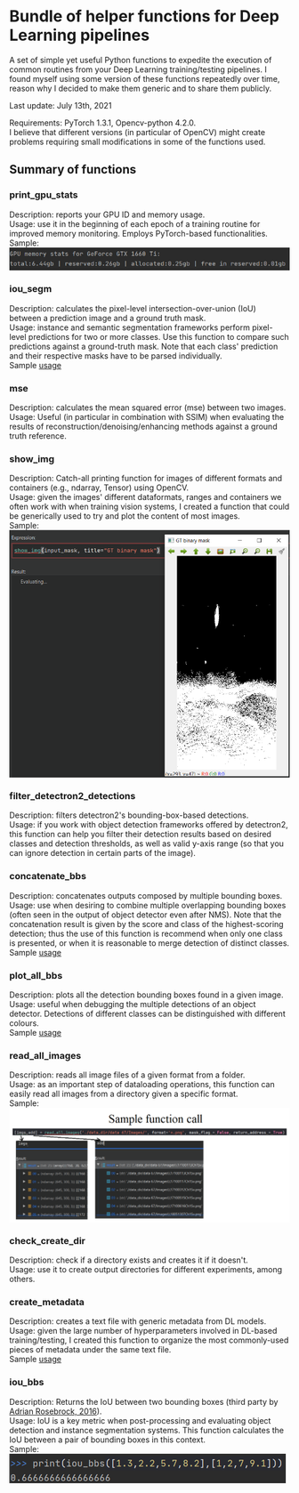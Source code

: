 # Bundle of helper functions for Deep Learning pipelines

A set of simple yet useful Python functions to expedite the execution of common routines from your Deep Learning training/testing pipelines. I found myself using some version of these functions repeatedly over time, reason why I decided to make them generic and to share them publicly.

Last update: July 13th, 2021

Requirements: PyTorch 1.3.1, Opencv-python 4.2.0.   
I believe that different versions (in particular of OpenCV) might create problems requiring small modifications in some of the functions used.

## Summary of functions 

### print_gpu_stats
Description: reports your GPU ID and memory usage.   
Usage: use it in the beginning of each epoch of a training routine for improved memory monitoring. Employs PyTorch-based functionalities.  
Sample:   
<img align="center" src="https://raw.githubusercontent.com/tunai/DL-helper-functions/master/samples/print_gpu_stats.png?raw=true">  

### iou_segm
Description: calculates the pixel-level intersection-over-union (IoU) between a prediction image and a ground truth mask.  
Usage: instance and semantic segmentation frameworks perform pixel-level predictions for two or more classes. Use this function to compare such predictions against a ground-truth mask. Note that each class' prediction and their respective masks have to be parsed individually.  
Sample [usage](https://raw.githubusercontent.com/tunai/DL-helper-functions/master/samples/iou_segm.png?raw=true)  

### mse
Description: calculates the mean squared error (mse) between two images.  
Usage: Useful (in particular in combination with SSIM) when evaluating the results of reconstruction/denoising/enhancing methods against a ground truth reference.  

### show_img
Description: Catch-all printing function for images of different formats and containers (e.g., ndarray, Tensor) using OpenCV.  
Usage: given the images' different dataformats, ranges and containers we often work with when training vision systems, I created a function that could be generically used to try and plot the content of most images.  
Sample:  
<img align="center" src="https://raw.githubusercontent.com/tunai/DL-helper-functions/master/samples/show_img.png?raw=true">  

### filter_detectron2_detections
Description: filters detectron2's bounding-box-based detections.  
Usage: if you work with object detection frameworks offered by detectron2, this function can help you filter their detection results based on desired classes and detection thresholds, as well as valid y-axis range (so that you can ignore detection in certain parts of the image).  

### concatenate_bbs
Description: concatenates outputs composed by multiple bounding boxes.  
Usage: use when desiring to combine multiple overlapping bounding boxes (often seen in the output of object detector even after NMS). Note that the concatenation result is given by the score and class of the highest-scoring detection; thus the use of this function is recommend when only one class is presented, or when it is reasonable to merge detection of distinct classes.   
Sample [usage](https://raw.githubusercontent.com/tunai/DL-helper-functions/master/samples/concatenate_bbs.png?raw=True)   

### plot_all_bbs
Description: plots all the detection bounding boxes found in a given image.  
Usage: useful when debugging the multiple detections of an object detector. Detections of different classes can be distinguished with different colours.    
Sample [usage](https://raw.githubusercontent.com/tunai/DL-helper-functions/master/samples/plot_all_bb.png?raw=True)   

### read_all_images
Description: reads all image files of a given format from a folder.  
Usage: as an important step of dataloading operations, this function can easily read all images from a directory given a specific format.  
Sample:  
<img align="center" src="https://raw.githubusercontent.com/tunai/DL-helper-functions/master/samples/read_all_images.png?raw=true">  

### check_create_dir
Description: check if a directory exists and creates it if it doesn't.  
Usage: use it to create output directories for different experiments, among others. 

### create_metadata
Description: creates a text file with generic metadata from DL models.  
Usage: given the large number of hyperparameters involved in DL-based training/testing, I created this function to organize the most commonly-used pieces of metadata under the same text file.    
Sample [usage](https://github.com/tunai/DL-helper-functions/blob/master/samples/create_metadata.png?raw=True)   

### iou_bbs
Description: Returns the IoU between two bounding boxes (third party by [Adrian Rosebrock, 2016](https://www.pyimagesearch.com/2016/11/07/intersection-over-union-iou-for-object-detection/)).  
Usage: IoU is a key metric when post-processing and evaluating object detection and instance segmentation systems. This function calculates the IoU between a pair of bounding boxes in this context.  
Sample:  
<img align="center" src="https://raw.githubusercontent.com/tunai/DL-helper-functions/master/samples/iou_bbs.png?raw=true">  



